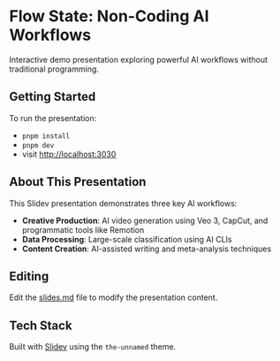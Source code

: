 # Flow State: Non-Coding AI Workflows

Interactive demo presentation exploring powerful AI workflows without traditional programming.

## Getting Started

To run the presentation:

- `pnpm install`
- `pnpm dev`
- visit <http://localhost:3030>

## About This Presentation

This Slidev presentation demonstrates three key AI workflows:
- **Creative Production**: AI video generation using Veo 3, CapCut, and programmatic tools like Remotion
- **Data Processing**: Large-scale classification using AI CLIs
- **Content Creation**: AI-assisted writing and meta-analysis techniques

## Editing

Edit the [slides.md](./slides.md) file to modify the presentation content.

## Tech Stack

Built with [Slidev](https://sli.dev/) using the `the-unnamed` theme.
